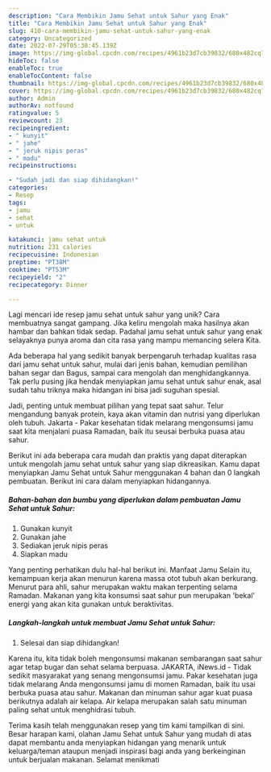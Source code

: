 ```yaml
---
description: "Cara Membikin Jamu Sehat untuk Sahur yang Enak"
title: "Cara Membikin Jamu Sehat untuk Sahur yang Enak"
slug: 410-cara-membikin-jamu-sehat-untuk-sahur-yang-enak
category: Uncategorized
date: 2022-07-29T05:30:45.139Z
image: https://img-global.cpcdn.com/recipes/4961b23d7cb39832/680x482cq70/jamu-sehat-untuk-sahur-foto-resep-utama.jpg
hideToc: false
enableToc: true
enableTocContent: false
thumbnail: https://img-global.cpcdn.com/recipes/4961b23d7cb39832/680x482cq70/jamu-sehat-untuk-sahur-foto-resep-utama.jpg
cover: https://img-global.cpcdn.com/recipes/4961b23d7cb39832/680x482cq70/jamu-sehat-untuk-sahur-foto-resep-utama.jpg
author: Admin
authorAv: notfound
ratingvalue: 5
reviewcount: 23
recipeingredient:
- " kunyit"
- " jahe"
- " jeruk nipis peras"
- " madu"
recipeinstructions:

- "Sudah jadi dan siap dihidangkan!"
categories:
- Resep
tags:
- jamu
- sehat
- untuk

katakunci: jamu sehat untuk 
nutrition: 231 calories
recipecuisine: Indonesian
preptime: "PT38M"
cooktime: "PT53M"
recipeyield: "2"
recipecategory: Dinner

---
```





Lagi mencari ide resep jamu sehat untuk sahur yang unik? Cara membuatnya sangat gampang. Jika keliru mengolah maka hasilnya akan hambar dan bahkan tidak sedap. Padahal jamu sehat untuk sahur yang enak selayaknya punya aroma dan cita rasa yang mampu memancing selera Kita.





Ada beberapa hal yang sedikit banyak berpengaruh terhadap kualitas rasa dari jamu sehat untuk sahur, mulai dari jenis bahan, kemudian pemilihan bahan segar dan Bagus, sampai cara mengolah dan menghidangkannya. Tak perlu pusing jika hendak menyiapkan jamu sehat untuk sahur enak,      asal sudah tahu triknya maka hidangan ini bisa jadi suguhan spesial.














Jadi, penting untuk membuat pilihan yang tepat saat sahur. Telur mengandung banyak protein, kaya akan vitamin dan nutrisi yang diperlukan oleh tubuh. Jakarta - Pakar kesehatan tidak melarang mengonsumsi jamu saat kita menjalani puasa Ramadan, baik itu seusai berbuka puasa atau sahur.






Berikut ini ada beberapa cara mudah dan praktis yang dapat diterapkan untuk mengolah jamu sehat untuk sahur yang siap dikreasikan. Kamu dapat menyiapkan Jamu Sehat untuk Sahur menggunakan 4 bahan dan 0 langkah pembuatan. Berikut ini cara dalam menyiapkan hidangannya.

<!--inarticleads1-->

##### Bahan-bahan dan bumbu yang diperlukan dalam pembuatan Jamu Sehat untuk Sahur:

1. Gunakan  kunyit
1. Gunakan  jahe
1. Sediakan  jeruk nipis peras
1. Siapkan  madu


Yang penting perhatikan dulu hal-hal berikut ini. Manfaat Jamu Selain itu, kemampuan kerja akan menurun karena massa otot tubuh akan berkurang. Menurut para ahli, sahur merupakan waktu makan terpenting selama Ramadan. Makanan yang kita konsumsi saat sahur pun merupakan &#39;bekal&#39; energi yang akan kita gunakan untuk beraktivitas. 

<!--inarticleads2-->

##### Langkah-langkah untuk membuat Jamu Sehat untuk Sahur:


1. Selesai dan siap dihidangkan!

Karena itu, kita tidak boleh mengonsumsi makanan sembarangan saat sahur agar tetap bugar dan sehat selama berpuasa. JAKARTA, iNews.id - Tidak sedikit masyarakat yang senang mengonsumsi jamu. Pakar kesehatan juga tidak melarang Anda mengonsumsi jamu di momen Ramadan, baik itu usai berbuka puasa atau sahur. Makanan dan minuman sahur agar kuat puasa berikutnya adalah air kelapa. Air kelapa merupakan salah satu minuman paling sehat untuk menghidrasi tubuh. 

Terima kasih telah menggunakan resep yang tim kami tampilkan di sini. Besar harapan kami, olahan Jamu Sehat untuk Sahur yang mudah di atas dapat membantu anda menyiapkan hidangan yang menarik untuk keluarga/teman ataupun menjadi inspirasi bagi anda yang berkeinginan untuk berjualan makanan. Selamat menikmati
